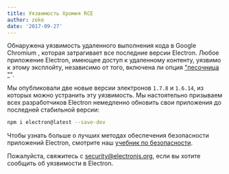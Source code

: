 ```yaml
---
title: Уязвимость Хромия RCE
author: zeke
date: '2017-09-27'
---
```


Обнаружена уязвимость удаленного выполнения кода в Google Chromium , которая затрагивает все последние версии Electron. Любое приложение Electron, имеющее доступ к удаленному контенту, уязвимо к этому эксплойту, независимо от того, включена ли опция ["песочница "](https://electronjs.org/docs/api/sandbox-option)".

Мы опубликовали две новые версии электронов `1.7.8` и `1.6.14`, из которых можно устранить эту уязвимость. Мы настоятельно призываем всех разработчиков Electron немедленно обновить свои приложения до последней стабильной версии:

```sh
npm i electron@latest --save-dev
```

Чтобы узнать больше о лучших методах обеспечения безопасности приложений Electron, смотрите наш [учебник по безопасности](https://electronjs.org/docs/tutorial/security).

Пожалуйста, свяжитесь с security@electronjs.org, если вы хотите сообщить об уязвимости в Electron.